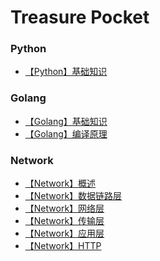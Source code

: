 Treasure Pocket
===

### Python
- [【Python】基础知识](Python/【Python】基础知识.md)

### Golang
- [【Golang】基础知识](Golang/【Golang】基础知识.md)
- [【Golang】编译原理](Golang/【Golang】编译原理.md)

### Network
- [【Network】概述](Network/【Network】概述.md)
- [【Network】数据链路层](Network/【Network】数据链路层.md)
- [【Network】网络层](Network/【Network】网络层.md)
- [【Network】传输层](Network/【Network】传输层.md)
- [【Network】应用层](Network/【Network】应用层.md)
- [【Network】HTTP](Network/【Network】HTTP.md)

